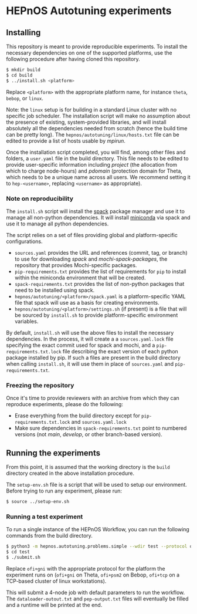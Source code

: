 # HEPnOS Autotuning experiments

## Installing

This repository is meant to provide reproducible experiments.
To install the necessary dependencies on one of the supported
platforms, use the following procedure after having cloned
this repository.

```bash
$ mkdir build
$ cd build
$ ../install.sh <platform>
```

Replace `<platform>` with the appropriate platform name, for
instance `theta`, `bebop`, or `linux`.

Note: the `linux` setup is for building in a standard Linux cluster
with no specific job scheduler. The installation script will make
no assumption about the presence of existing, system-provided libraries,
and will install absolutely all the dependencies needed from scratch
(hence the build time can be pretty long). The `hepnos/autotuning/linux/hosts.txt`
file can be edited to provide a list of hosts usable by _mpirun_.

Once the installation script completed, you will find, among other files and
folders, a `user.yaml` file in the build directory. This file needs to be
edited to provide user-specific information including _project_ (the allocation
from which to charge node-hours) and _pdomain_ (protection domain for Theta,
which needs to be a unique name across all users. We recommend setting it to
`hep-<username>`, replacing `<username>` as appropriate).

### Note on reproducibility

The `install.sh` script will install the [spack](https://spack.readthedocs.io/)
package manager and use it to manage all non-python dependencies. It will
install [miniconda](https://docs.conda.io/en/latest/miniconda.html) via spack
and use it to manage all python dependencies.

The script relies on a set of files providing global and platform-specific
configurations.
- `sources.yaml` provides the URL and references (commit, tag, or branch)
  to use for downloading _spack_ and _mochi-spack-packages_, the repository
  that provides Mochi-specific packages.
- `pip-requirements.txt` provides the list of requirements for `pip` to
  install within the miniconda environment that will be created.
- `spack-requirements.txt` provides the list of non-python packages that
  need to be installed using spack.
- `hepnos/autotuning/<platform>/spack.yaml` is a platform-specific YAML
  file that spack will use as a basis for creating environments.
- `hepnos/autotuning/<platform>/settings.sh` (if present) is a file
  that will be sourced by `install.sh` to provide platform-specific
  environment variables.

By default, `install.sh` will use the above files to install the necessary
dependencies. In the process, it will create a a `sources.yaml.lock` file
specifying the exact commit used for spack and mochi, and a `pip-requirements.txt.lock`
file describing the exact version of each python package installed by pip.
If such a files are present in the build directory when calling `install.sh`,
it will use them in place of `sources.yaml` and `pip-requirements.txt`.

### Freezing the repository

Once it's time to provide reviewers with an archive from which they
can reproduce experiments, please do the following:
- Erase everything from the build directory except for
  `pip-requirements.txt.lock` and `sources.yaml.lock`
- Make sure dependencies in `spack-requirements.txt` point to
  numbered versions (not _main_, _develop_, or other branch-based version).

## Running the experiments

From this point, it is assumed that the working directory is the `build` directory
created in the above installation procedure.

The `setup-env.sh` file is a script that will be used to setup our environment.
Before trying to run any experiment, please run:

```bash
$ source ../setup-env.sh
```

### Running a test experiment

To run a single instance of the HEPnOS Workflow, you can run the following commands
from the build directory.

```bash
$ python3 -m hepnos.autotuning.problems.simple --wdir test --protocol ofi+gni
$ cd test
$ ./submit.sh
```

Replace `ofi+gni` with the appropriate protocol for the platform the experiment runs
on (`ofi+gni` on Theta, `ofi+psm2` on Bebop, `ofi+tcp` on a TCP-based cluster of linux workstations).

This will submit a 4-node job with default parameters to run the workflow. The `dataloader-outout.txt`
and `pep-output.txt` files will eventually be filled and a runtime will be printed at the end.
